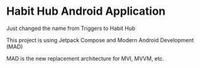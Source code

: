 # Habit Hub Android Application

Just changed the name from Triggers to Habit Hub

This project is using Jetpack Compose and Modern Android Development (MAD)

MAD is the new replacement architecture for MVI, MVVM, etc.
